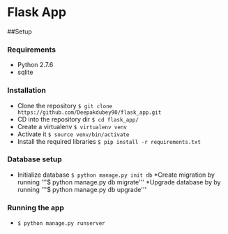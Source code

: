 Flask App
==

##Setup

### Requirements
* Python 2.7.6
* sqlite


### Installation
* Clone the repository  ```$ git clone https://github.com/Deepakdubey90/flask_app.git```
* CD into the repository dir ```$ cd flask_app/```
* Create a virtualenv ```$ virtualenv venv```
* Activate it ```$ source venv/bin/activate```
* Install the required libraries ```$ pip install -r requirements.txt```

### Database setup
* Initialize database  ```$ python manage.py init db```
*Create migration by running '''$ python manage.py db migrate'''
*Upgrade database by by running '''$ python manage.py db upgrade'''

### Running the app
* ```$ python manage.py runserver```
